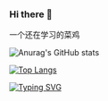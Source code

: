 ### Hi there 👋
一个还在学习的菜鸡
<!--
**wushuangliu070/wushuangliu070** is a ✨ _special_ ✨ repository because its `README.md` (this file) appears on your GitHub profile.

Here are some ideas to get you started:

- 🔭 I’m currently working on ...
- 🌱 I’m currently learning ...
- 👯 I’m looking to collaborate on ...
- 🤔 I’m looking for help with ...
- 💬 Ask me about ...
- 📫 How to reach me: ...
- 😄 Pronouns: ...
- ⚡ Fun fact: ...
-->


![Anurag's GitHub stats](https://github-readme-stats.vercel.app/api?username=wushuangliu070&show_icons=true&theme=dracula)


[![Top Langs](https://github-readme-stats.vercel.app/api/top-langs/?username=wushuangliu070)](https://github.com/anuraghazra/github-readme-stats)


[![Typing SVG](https://readme-typing-svg.herokuapp.com?color=91BEF0&center=true&vCenter=true&lines=This+is+Wray's+homepage;A+noob+c%2B%2B+developer)](https://git.io/typing-svg)

